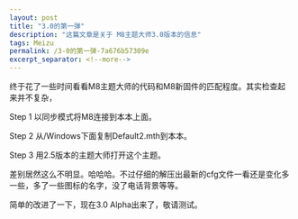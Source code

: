 ```yaml
---
layout: post
title: "3.0的第一弹"
description: "这篇文章是关于 M8主题大师3.0版本的信息"
tags: Meizu
permalink: /3-0的第一弹-7a676b57309e
excerpt_separator: <!--more-->
---
```

终于花了一些时间看看M8主题大师的代码和M8新固件的匹配程度。其实检查起来并不复杂，

Step 1 以同步模式将M8连接到本本上面。

Step 2 从/Windows下面复制Default2.mth到本本。

Step 3 用2.5版本的主题大师打开这个主题。

差别居然这么不明显。哈哈哈。不过仔细的解压出最新的cfg文件一看还是变化多一些，多了一些图标的名字，没了电话背景等等。

简单的改进了一下，现在3.0 Alpha出来了，敬请测试。
<!--more-->
